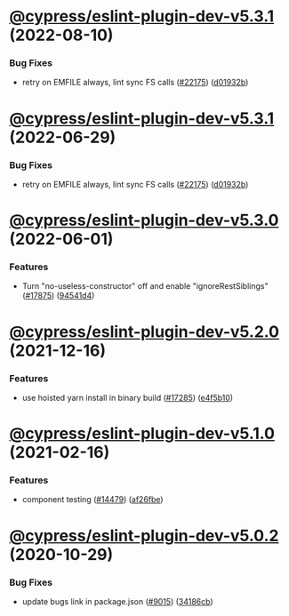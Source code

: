 # [@cypress/eslint-plugin-dev-v5.3.1](https://github.com/cypress-io/cypress/compare/@cypress/eslint-plugin-dev-v5.3.0...@cypress/eslint-plugin-dev-v5.3.1) (2022-08-10)


### Bug Fixes

* retry on EMFILE always, lint sync FS calls ([#22175](https://github.com/cypress-io/cypress/issues/22175)) ([d01932b](https://github.com/cypress-io/cypress/commit/d01932bf751a6edf758451d8d19a74fe07e799ea))

# [@cypress/eslint-plugin-dev-v5.3.1](https://github.com/cypress-io/cypress/compare/@cypress/eslint-plugin-dev-v5.3.0...@cypress/eslint-plugin-dev-v5.3.1) (2022-06-29)


### Bug Fixes

* retry on EMFILE always, lint sync FS calls ([#22175](https://github.com/cypress-io/cypress/issues/22175)) ([d01932b](https://github.com/cypress-io/cypress/commit/d01932bf751a6edf758451d8d19a74fe07e799ea))

# [@cypress/eslint-plugin-dev-v5.3.0](https://github.com/cypress-io/cypress/compare/@cypress/eslint-plugin-dev-v5.2.0...@cypress/eslint-plugin-dev-v5.3.0) (2022-06-01)


### Features

* Turn "no-useless-constructor" off and enable "ignoreRestSiblings" ([#17875](https://github.com/cypress-io/cypress/issues/17875)) ([94541d4](https://github.com/cypress-io/cypress/commit/94541d4f18591e8fa4b8702c39e92b0a7238aa5d))

# [@cypress/eslint-plugin-dev-v5.2.0](https://github.com/cypress-io/cypress/compare/@cypress/eslint-plugin-dev-v5.1.0...@cypress/eslint-plugin-dev-v5.2.0) (2021-12-16)


### Features

* use hoisted yarn install in binary build ([#17285](https://github.com/cypress-io/cypress/issues/17285)) ([e4f5b10](https://github.com/cypress-io/cypress/commit/e4f5b106d49d6ac0857c5fdac886f83b99558c88))

# [@cypress/eslint-plugin-dev-v5.1.0](https://github.com/cypress-io/cypress/compare/@cypress/eslint-plugin-dev-v5.0.2...@cypress/eslint-plugin-dev-v5.1.0) (2021-02-16)


### Features

* component testing ([#14479](https://github.com/cypress-io/cypress/issues/14479)) ([af26fbe](https://github.com/cypress-io/cypress/commit/af26fbebe6bc609132013a0493a116cc78bb1bd4))

# [@cypress/eslint-plugin-dev-v5.0.2](https://github.com/cypress-io/cypress/compare/@cypress/eslint-plugin-dev-v5.0.1...@cypress/eslint-plugin-dev-v5.0.2) (2020-10-29)


### Bug Fixes

* update bugs link in package.json ([#9015](https://github.com/cypress-io/cypress/issues/9015)) ([34186cb](https://github.com/cypress-io/cypress/commit/34186cb8b76c230a2506cabb0358d44c3205e0c4))
